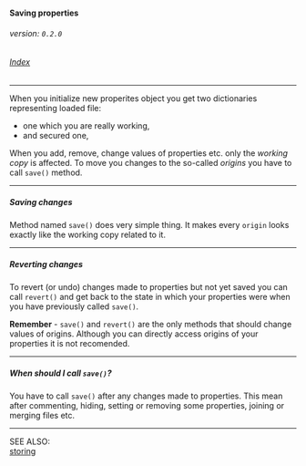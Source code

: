 #### Saving properties
###### _version: ```0.2.0```_

###### [Index](index.mdown)
----


When you initialize new properites object you get two dictionaries representing loaded file:

*   one which you are really working,
*   and secured one,

When you add, remove, change values of properties etc. only the _working copy_ is affected. To move you changes to the so-called 
_origins_ you have to call ```save()``` method.

----

##### Saving changes

Method named ```save()``` does very simple thing. It makes every ```origin``` looks exactly like the working copy related to it.

----

##### Reverting changes

To revert (or undo) changes made to properties but not yet saved you can call ```revert()``` and get back to the state in which your properties were 
when you have previously called ```save()```.


**Remember** - ```save()``` and ```revert()``` are the only methods that should change values of origins. 
Although you can directly access origins of your properties it is not recomended.


----

##### When should I call ```save()```?

You have to call ```save()``` after any changes made to properties. This mean after commenting, hiding, setting or removing some properties, 
joining or merging files etc.


----

SEE ALSO:  
[storing](storing.mdown)